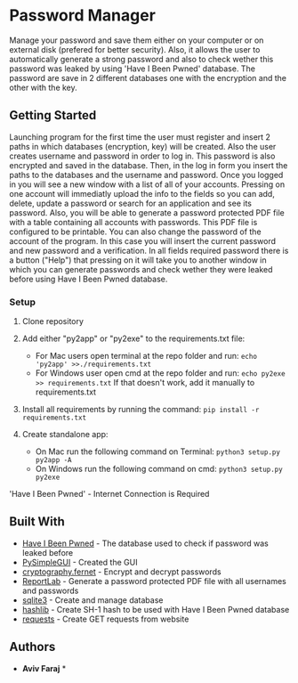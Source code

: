 # Password Manager

Manage your password and save them either on your computer or on external disk (prefered for better security). Also, it allows the user to automatically
generate a strong password and also to check wether this password was leaked by using 'Have I Been Pwned' database. The password are save in 2 different databases 
one with the encryption and the other with the key. 

## Getting Started

Launching program for the first time the user must register and insert 2 paths in which databases (encryption, key) will be created. Also the user creates username and password in order to log in.
This password is also encrypted and saved in the database. Then, in the log in form you insert the paths to the databases and the username and password. Once you logged in
you will see a new window with a list of all of your accounts. Pressing on one account will immediatly upload the info to the fields so you can add, delete, update a password 
or search for an application and see its password. Also, you will be able to generate a password protected PDF file with a table containing all accounts with passwords.
This PDF file is configured to be printable. You can also change the password of the account of the program. In this case you will insert the current password and new password
and a verification. In all fields required password there is a button ("Help") that pressing on it will take you to another window in which you can generate passwords 
and check wether they were leaked before using Have I Been Pwned database.

### Setup
1. Clone repository
2. Add either "py2app" or "py2exe" to the requirements.txt file:
   - For Mac users open terminal at the repo folder and run:
     ```echo 'py2app' >>./requirements.txt```
   - For Windows user open cmd at the repo folder and run: 
     ```echo py2exe >> requirements.txt```
   If that doesn't work, add it manually to requirements.txt
   
3. Install all requirements by running the command:
   ```pip install -r requirements.txt```
4. Create standalone app:
   - On Mac run the following command on Terminal:
   ```python3 setup.py py2app -A```
   - On Windows run the following command on cmd:
   ```python3 setup.py py2exe```
 
 
 'Have I Been Pwned' - Internet Connection is Required

## Built With

* [Have I Been Pwned](https://haveibeenpwned.com/) - The database used to check if password was leaked before
* [PySimpleGUI](https://pysimplegui.readthedocs.io/en/latest/) - Created the GUI
* [cryptography.fernet](https://github.com/pyca/cryptography) - Encrypt and decrypt passwords
* [ReportLab](https://www.reportlab.com/) - Generate a password protected PDF file with all usernames and passwords
* [sqlite3](https://www.sqlite.org/index.html) - Create and manage database
* [hashlib](https://docs.python.org/3/library/hashlib.html) - Create SH-1 hash to be used with Have I Been Pwned database
* [requests](https://requests.readthedocs.io/en/master/) - Create GET requests from website

## Authors

* **Aviv Faraj** *
